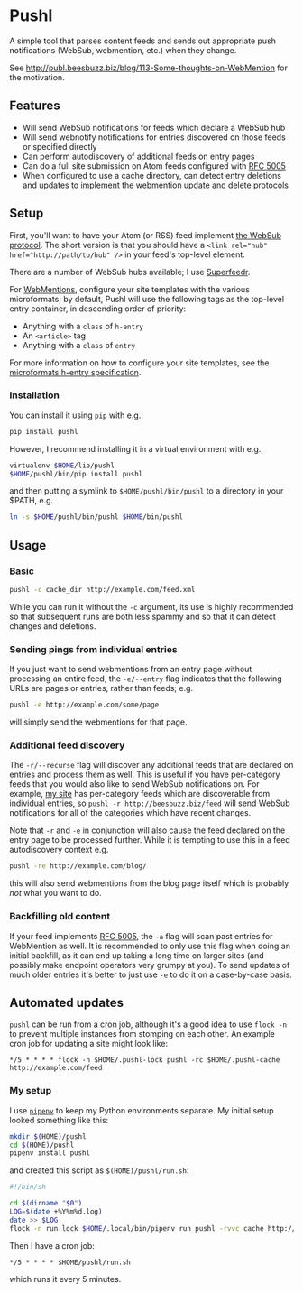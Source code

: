 # Pushl

A simple tool that parses content feeds and sends out appropriate push notifications (WebSub, webmention, etc.) when they change.

See http://publ.beesbuzz.biz/blog/113-Some-thoughts-on-WebMention for the motivation.

## Features

* Will send WebSub notifications for feeds which declare a WebSub hub
* Will send webnotify notifications for entries discovered on those feeds or specified directly
* Can perform autodiscovery of additional feeds on entry pages
* Can do a full site submission on Atom feeds configured with [RFC 5005](https://tools.ietf.org/html/rfc5005)
* When configured to use a cache directory, can detect entry deletions and updates to implement the webmention update and delete protocols


## Setup

First, you'll want to have your Atom (or RSS) feed implement [the WebSub protocol](https://indieweb.org/WebSub). The short version is that you should have a `<link rel="hub" href="http://path/to/hub" />` in your feed's top-level element.

There are a number of WebSub hubs available; I use [Superfeedr](http://pubsubhubbub.superfeedr.com).

For [WebMentions](https://indieweb.org/Webmention), configure your site templates with the various microformats; by default, Pushl will use the following tags as the top-level entry container, in descending order of priority:

* Anything with a `class` of `h-entry`
* An `<article>` tag
* Anything with a `class` of `entry`

For more information on how to configure your site templates, see the [microformats h-entry specification](http://microformats.org/wiki/h-entry).

### Installation

You can install it using `pip` with e.g.:

```bash
pip install pushl
```

However, I recommend installing it in a virtual environment with e.g.:

```bash
virtualenv $HOME/lib/pushl
$HOME/pushl/bin/pip install pushl
```

and then putting a symlink to `$HOME/pushl/bin/pushl` to a directory in your $PATH, e.g.

```bash
ln -s $HOME/pushl/bin/pushl $HOME/bin/pushl
```

## Usage

### Basic

```bash
pushl -c cache_dir http://example.com/feed.xml
```

While you can run it without the `-c` argument, its use is highly recommended so that subsequent runs are both less spammy and so that it can detect changes and deletions.

### Sending pings from individual entries

If you just want to send webmentions from an entry page without processing an entire feed, the `-e/--entry` flag indicates that the following URLs are pages or entries, rather than feeds; e.g.

```bash
pushl -e http://example.com/some/page
```

will simply send the webmentions for that page.

### Additional feed discovery

The `-r/--recurse` flag will discover any additional feeds that are declared on entries and process them as well. This is useful if you have per-category feeds that you would also like to send WebSub notifications on. For example, [my site](http://beesbuzz.biz) has per-category feeds which are discoverable from individual entries, so `pushl -r http://beesbuzz.biz/feed` will send WebSub notifications for all of the categories which have recent changes.

Note that `-r` and `-e` in conjunction will also cause the feed declared on the entry page to be processed further. While it is tempting to use this in a feed autodiscovery context e.g.

```bash
pushl -re http://example.com/blog/
```

this will also send webmentions from the blog page itself which is probably *not* what you want to do.

### Backfilling old content

If your feed implements [RFC 5005](https://tools.ietf.org/html/rfc5005), the `-a` flag will scan past entries for WebMention as well. It is recommended to only use this flag when doing an initial backfill, as it can end up taking a long time on larger sites (and possibly make endpoint operators very grumpy at you). To send updates of much older entries it's better to just use `-e` to do it on a case-by-case basis.

## Automated updates

`pushl` can be run from a cron job, although it's a good idea to use `flock -n` to prevent multiple instances from stomping on each other. An example cron job for updating a site might look like:

```crontab
*/5 * * * * flock -n $HOME/.pushl-lock pushl -rc $HOME/.pushl-cache http://example.com/feed
```

### My setup

I use [`pipenv`](http://pipenv.org) to keep my Python environments separate. My initial setup looked something like this:

```bash
mkdir $(HOME)/pushl
cd $(HOME)/pushl
pipenv install pushl
```

and created this script as `$(HOME)/pushl/run.sh`:

```bash
#!/bin/sh

cd $(dirname "$0")
LOG=$(date +%Y%m%d.log)
date >> $LOG
flock -n run.lock $HOME/.local/bin/pipenv run pushl -rvvc cache http://beesbuzz.biz/feed http://publ.beesbuzz.biz/feed >> "$LOG" 2>&1
```

Then I have a cron job:

```crontab
*/5 * * * * $HOME/pushl/run.sh
```

which runs it every 5 minutes.
